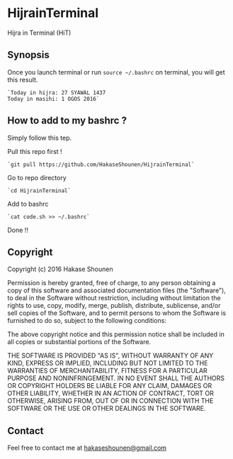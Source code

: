 # HijrainTerminal
Hijra in Terminal (HiT)

## Synopsis
Once you launch terminal or run `source ~/.bashrc` on terminal, you will get this result.


	`Today in hijra: 27 SYAWAL 1437
	Today in masihi: 1 OGOS 2016`


## How to add to my bashrc ?
Simply follow this tep.

Pull this repo first !

	`git pull https://github.com/HakaseShounen/HijrainTerminal`

Go to repo directory

	`cd HijrainTerminal`

Add to bashrc

	`cat code.sh >> ~/.bashrc`

Done !!




## Copyright
Copyright (c) 2016 Hakase Shounen

Permission is hereby granted, free of charge, to any person obtaining a copy of this software and associated documentation files (the "Software"), to deal in the Software without restriction, including without limitation the rights to use, copy, modify, merge, publish, distribute, sublicense, and/or sell copies of the Software, and to permit persons to whom the Software is furnished to do so, subject to the following conditions:

The above copyright notice and this permission notice shall be included in all copies or substantial portions of the Software.

THE SOFTWARE IS PROVIDED "AS IS", WITHOUT WARRANTY OF ANY KIND, EXPRESS OR IMPLIED, INCLUDING BUT NOT LIMITED TO THE WARRANTIES OF MERCHANTABILITY, FITNESS FOR A PARTICULAR PURPOSE AND NONINFRINGEMENT. IN NO EVENT SHALL THE AUTHORS OR COPYRIGHT HOLDERS BE LIABLE FOR ANY CLAIM, DAMAGES OR OTHER LIABILITY, WHETHER IN AN ACTION OF CONTRACT, TORT OR OTHERWISE, ARISING FROM, OUT OF OR IN CONNECTION WITH THE SOFTWARE OR THE USE OR OTHER DEALINGS IN THE SOFTWARE.


## Contact
Feel free to contact me at hakaseshounen@gmail.com
